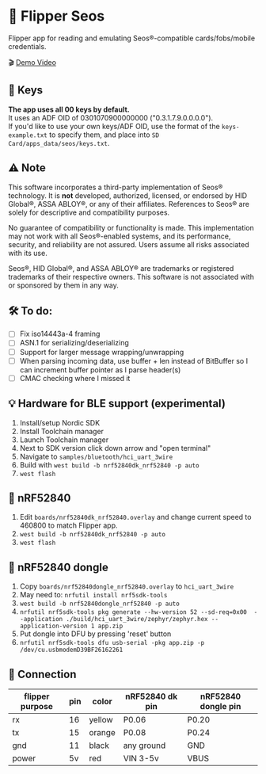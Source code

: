 # 📖 Flipper Seos

Flipper app for reading and emulating Seos®-compatible cards/fobs/mobile credentials.

🎬 [Demo Video](demo.mp4)

## 🔑 Keys

**The app uses all 00 keys by default.**  
It uses an ADF OID of 0301070900000000 ("0.3.1.7.9.0.0.0.0").  
If you'd like to use your own keys/ADF OID, use the format of the `keys-example.txt` to specify them, and place into `SD Card/apps_data/seos/keys.txt`.

## ⚠️ Note

This software incorporates a third-party implementation of Seos® technology. It is **not** developed, authorized, licensed, or endorsed by HID Global®, ASSA ABLOY®, or any of their affiliates. References to Seos® are solely for descriptive and compatibility purposes.

No guarantee of compatibility or functionality is made. This implementation may not work with all Seos®-enabled systems, and its performance, security, and reliability are not assured. Users assume all risks associated with its use.

Seos®, HID Global®, and ASSA ABLOY® are trademarks or registered trademarks of their respective owners. This software is not associated with or sponsored by them in any way.

## 🛠️ To do:

- [ ] Fix iso14443a-4 framing
- [ ] ASN.1 for serializing/deserializing
- [ ] Support for larger message wrapping/unwrapping
- [ ] When parsing incoming data, use buffer + len instead of BitBuffer so I can increment buffer pointer as I parse header(s)
- [ ] CMAC checking where I missed it

## 💡 Hardware for BLE support (experimental)

1. Install/setup Nordic SDK
1. Install Toolchain manager
1. Launch Toolchain manager
1. Next to SDK version click down arrow and "open terminal"
1. Navigate to `samples/bluetooth/hci_uart_3wire`
1. Build with `west build -b nrf52840dk_nrf52840 -p auto`
1. `west flash`

## 🧪 nRF52840

1. Edit `boards/nrf52840dk_nrf52840.overlay` and change current speed to 460800 to match Flipper app.
1. `west build -b nrf52840dk_nrf52840 -p auto`
1. `west flash`

## 🦝 nRF52840 dongle

1. Copy `boards/nrf52840dongle_nrf52840.overlay` to `hci_uart_3wire`
1. May need to: `nrfutil install nrf5sdk-tools`
1. `west build -b nrf52840dongle_nrf52840 -p auto`
1. `nrfutil nrf5sdk-tools pkg generate --hw-version 52 --sd-req=0x00  --application ./build/hci_uart_3wire/zephyr/zephyr.hex --application-version 1 app.zip`
1. Put dongle into DFU by pressing 'reset' button
1. `nrfutil nrf5sdk-tools dfu usb-serial -pkg app.zip -p /dev/cu.usbmodemD39BF26162261`

## 🔌 Connection

| flipper purpose | pin | color  | nRF52840 dk pin | nRF52840 dongle pin |
|-----------------|-----|--------|-----------------|---------------------|
| rx              | 16  | yellow | P0.06           | P0.20               |
| tx              | 15  | orange | P0.08           | P0.24               |
| gnd             | 11  | black  | any ground      | GND                 |
| power           | 5v  | red    | VIN 3-5v        | VBUS                |


